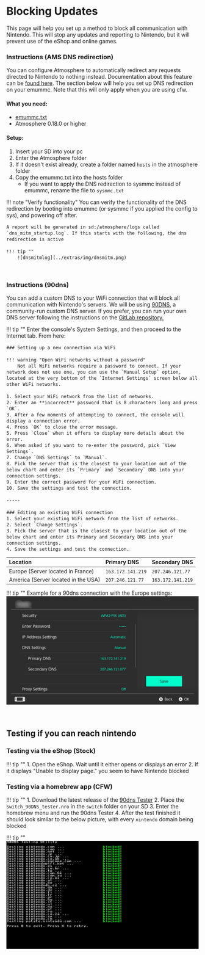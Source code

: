 # Blocking Updates

This page will help you set up a method to block all communication with Nintendo. This will stop any updates and reporting to Nintendo, but it will prevent use of the eShop and online games.

### Instructions (AMS DNS redirection)
You can configure Atmosphere to automatically redirect any requests directed to Nintendo to nothing instead. Documentation about this feature can be [found here](https://github.com/Atmosphere-NX/Atmosphere/blob/master/docs/features/dns_mitm.md). The section below will help you set up DNS redirection on your emummc. Note that this will only apply when you are using cfw.

#### What you need: 

- <a href="../../../files/emummc.txt" download>emummc.txt</a>
- Atmosphere 0.18.0 or higher

#### Setup:

1. Insert your SD into your pc
2. Enter the Atmosphere folder
3. If it doesn't exist already, create a folder named `hosts` in the atmosphere folder
4. Copy the emummc.txt into the hosts folder
    - If you want to apply the DNS redirection to sysmmc instead of emummc, rename the file to `sysmmc.txt`

!!! note "Verify functionality"
    You can verify the functionality of the DNS redirection by booting into emummc (or sysmmc if you applied the config to sys), and powering off after. 
    
    A report will be generated in sd:/atmosphere/logs called `dns_mitm_startup.log`. If this starts with the following, the dns redirection is active

    !!! tip ""
        ![dnsmitmlog](../extras/img/dnsmitm.png)

&nbsp;

### Instructions (90dns)
You can add a custom DNS to your WiFi connection that will block all communication with Nintendo's servers. We will be using [90DNS](https://gitlab.com/a/90dns), a community-run custom DNS server. If you prefer, you can run your own DNS server following the instructions on the [GitLab repository.](https://gitlab.com/a/90dns/blob/master/SELFHOST.md)

!!! tip ""
    Enter the console's System Settings, and then proceed to the Internet tab. From here:
    

    ### Setting up a new connection via WiFi
    
    !!! warning "Open WiFi networks without a password"
        Not all WiFi networks require a password to connect. If your network does not use one, you can use the `Manual Setup` option, located at the very bottom of the `Internet Settings` screen below all other WiFi networks.
        
    1. Select your WiFi network from the list of networks.
    2. Enter an **incorrect** password that is 8 characters long and press `OK`.
    3. After a few moments of attempting to connect, the console will display a connection error.
    4. Press `OK` to close the error message.
    5. Press `Close` when it offers to display more details about the error.
    6. When asked if you want to re-enter the password, pick `View Settings`.
    7. Change `DNS Settings` to `Manual`.
    8. Pick the server that is the closest to your location out of the below chart and enter its `Primary` and `Secondary` DNS into your connection settings.
    9. Enter the correct password for your WiFi connection.
    10. Save the settings and test the connection.

    -----

    ### Editing an existing WiFi connection
    1. Select your existing WiFi network from the list of networks.
    2. Select `Change Settings`.
    3. Pick the server that is the closest to your location out of the below chart and enter its Primary and Secondary DNS into your connection settings.
    4. Save the settings and test the connection.

   
| Location                              | Primary DNS         | Secondary DNS       |
|:--------------------------------------|:--------------------|:--------------------|
| Europe (Server located in France)     | `163.172.141.219`   | `207.246.121.77`    |
| America (Server located in the USA)   | `207.246.121.77`    | `163.172.141.219`   |


!!! tip ""
    Example for a 90dns connection with the Europe settings:
    ![Visual for System Settings serial location](../extras/img/blocking_updates.png)


&nbsp;

## Testing if you can reach nintendo

### Testing via the eShop (Stock)

!!! tip ""
    1. Open the eShop. Wait until it either opens or displays an error
    2. If it displays "Unable to display page." you seem to have Nintendo blocked

### Testing via a homebrew app (CFW)

!!! tip ""
    1. Download the latest release of the [90dns Tester](https://github.com/meganukebmp/Switch_90DNS_tester/releases)
    2. Place the `Switch_90DNS_tester.nro` in the `switch` folder on your SD
    3. Enter the homebrew menu and run the 90dns Tester
    4. After the test finished it should look similar to the below picture, with every `nintendo` domain being blocked

!!! tip ""
    ![tester example](../extras/img/90dns_tester_switch.jpg)


